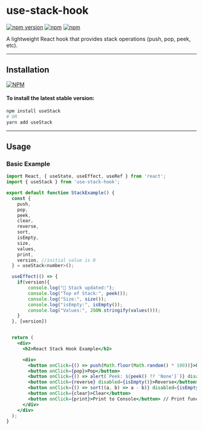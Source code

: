 # use-stack-hook

[![npm version](https://badge.fury.io/js/useStack.svg)](https://badge.fury.io/js/useStack) [![npm](https://img.shields.io/npm/dw/useStack.svg?logo=npm)](https://www.npmjs.com/package/useStack) [![npm](https://img.shields.io/bundlephobia/minzip/useStack)](https://www.npmjs.com/package/useStack)

A lightweight React hook that provides stack operations (push, pop, peek, etc).

---

## Installation

[![NPM](https://nodei.co/npm/useStack.png?compact=true)](https://nodei.co/npm/useStack/)

#### To install the latest stable version:

```sh
npm install useStack
# OR
yarn add useStack
```

---

## Usage

### Basic Example

```jsx
import React, { useState, useEffect, useRef } from 'react';
import { useStack } from 'use-stack-hook';

export default function StackExample() {
  const {
    push,
    pop,
    peek,
    clear,
    reverse,
    sort,
    isEmpty,
    size,
    values,
    print,
    version, //initial value is 0
  } = useStack<number>();

  useEffect(() => {
    if(version){
        console.log("🔁 Stack updated:");
        console.log("Top of Stack:", peek());
        console.log("Size:", size());
        console.log("isEmpty:", isEmpty());
        console.log("Values:", JSON.stringify(values()));
    }
  }, [version])


  return (
    <div>
      <h2>React Stack Hook Example</h2>

      <div>
        <button onClick={() => push(Math.floor(Math.random() * 100))}>Push Random</button>
        <button onClick={pop}>Pop</button>
        <button onClick={() => alert(`Peek: ${peek() ?? 'None'}`)} disabled={isEmpty()}>Peek</button>
        <button onClick={reverse} disabled={isEmpty()}>Reverse</button>
        <button onClick={() => sort((a, b) => a - b)} disabled={isEmpty()}>Sort Asc</button>
        <button onClick={clear}>Clear</button>
        <button onClick={print}>Print to Console</button> // Print function is useful while debuging
      </div>
    </div>
  );
}
```
